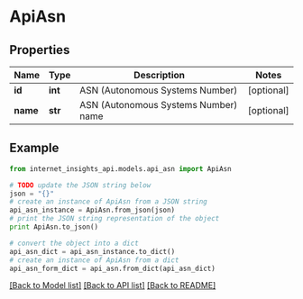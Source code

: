 # ApiAsn


## Properties
Name | Type | Description | Notes
------------ | ------------- | ------------- | -------------
**id** | **int** | ASN (Autonomous Systems Number) | [optional] 
**name** | **str** | ASN (Autonomous Systems Number) name | [optional] 

## Example

```python
from internet_insights_api.models.api_asn import ApiAsn

# TODO update the JSON string below
json = "{}"
# create an instance of ApiAsn from a JSON string
api_asn_instance = ApiAsn.from_json(json)
# print the JSON string representation of the object
print ApiAsn.to_json()

# convert the object into a dict
api_asn_dict = api_asn_instance.to_dict()
# create an instance of ApiAsn from a dict
api_asn_form_dict = api_asn.from_dict(api_asn_dict)
```
[[Back to Model list]](../README.md#documentation-for-models) [[Back to API list]](../README.md#documentation-for-api-endpoints) [[Back to README]](../README.md)


